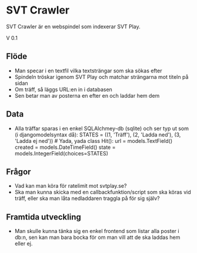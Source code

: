 SVT Crawler
=============

SVT Crawler är en webspindel som indexerar SVT Play.

V 0.1

Flöde
------------
- Man specar i en textfil vilka textsträngar som ska sökas efter
- Spindeln tröskar igenom SVT Play och matchar strängarna mot titeln på sidan
- Om träff, så läggs URL:en in i databasen
- Sen betar man av posterna en efter en och laddar hem dem

Data
---------
- Alla träffar sparas i en enkel SQLAlchmey-db (sqlite) och ser typ ut som (i djangomodelsyntax då):
    STATES = ((1, 'Träff'), (2, 'Ladda ned'), (3, 'Ladda ej ned')) # Yada, yada
    class Hit():
        url = models.TextField()
        created = models.DateTimeField()
        state = models.IntegerField(choices=STATES)


Frågor
---------
- Vad kan man köra för ratelimit mot svtplay.se?
- Ska man kunna skicka med en callbackfunktion/script som ska köras vid träff, eller ska man låta nedladdaren traggla på för sig själv?

Framtida utveckling
-----------------
- Man skulle kunna tänka sig en enkel frontend som listar alla poster i db:n, sen kan man bara bocka för om man vill att
de ska laddas hem eller ej.